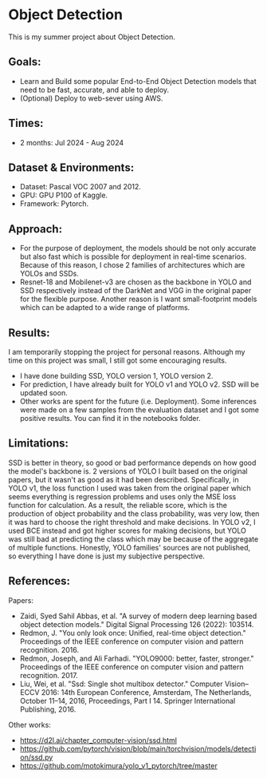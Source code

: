 # Object Detection
This is my summer project about Object Detection.

## Goals:
- Learn and Build some popular End-to-End Object Detection models that need to be fast, accurate, and able to deploy.
- (Optional) Deploy to web-sever using AWS.

## Times:
- 2 months: Jul 2024 - Aug 2024

## Dataset & Environments:
- Dataset: Pascal VOC 2007 and 2012.
- GPU: GPU P100 of Kaggle.
- Framework: Pytorch.

## Approach:
- For the purpose of deployment, the models should be not only accurate but also fast which is possible for deployment in real-time scenarios. Because of this reason, I chose 2 families of architectures which are YOLOs and SSDs.
- Resnet-18 and Mobilenet-v3 are chosen as the backbone in YOLO and SSD respectively instead of the DarkNet and VGG in the original paper for the flexible purpose. Another reason is I want small-footprint models which can be adapted to a wide range of platforms.

## Results:
I am temporarily stopping the project for personal reasons. Although my time on this project was small, I still got some encouraging results.
- I have done building SSD, YOLO version 1, YOLO version 2.
- For prediction, I have already built for YOLO v1 and YOLO v2. SSD will be updated soon.
- Other works are spent for the future (i.e. Deployment).
Some inferences were made on a few samples from the evaluation dataset and I got some positive results. You can find it in the notebooks folder. 

## Limitations:
SSD is better in theory, so good or bad performance depends on how good the model's backbone is. 2 versions of YOLO I built based on the original papers, but it wasn't as good as it had been described. 
Specifically, in YOLO v1, the loss function I used was taken from the original paper which seems everything is regression problems and uses only the MSE loss function for calculation.
As a result, the reliable score, which is the production of object probability and the class probability, was very low, then it was hard to choose the right threshold and make decisions.
In YOLO v2, I used BCE instead and got higher scores for making decisions, but YOLO was still bad at predicting the class which may be because of the aggregate of multiple functions.
Honestly, YOLO families' sources are not published, so everything I have done is just my subjective perspective.

## References:
Papers:
- Zaidi, Syed Sahil Abbas, et al. "A survey of modern deep learning based object detection models." Digital Signal Processing 126 (2022): 103514.
- Redmon, J. "You only look once: Unified, real-time object detection." Proceedings of the IEEE conference on computer vision and pattern recognition. 2016.
- Redmon, Joseph, and Ali Farhadi. "YOLO9000: better, faster, stronger." Proceedings of the IEEE conference on computer vision and pattern recognition. 2017.
- Liu, Wei, et al. "Ssd: Single shot multibox detector." Computer Vision–ECCV 2016: 14th European Conference, Amsterdam, The Netherlands, October 11–14, 2016, Proceedings, Part I 14. Springer International Publishing, 2016.

Other works:
- <https://d2l.ai/chapter_computer-vision/ssd.html>
- <https://github.com/pytorch/vision/blob/main/torchvision/models/detection/ssd.py>
- <https://github.com/motokimura/yolo_v1_pytorch/tree/master>
